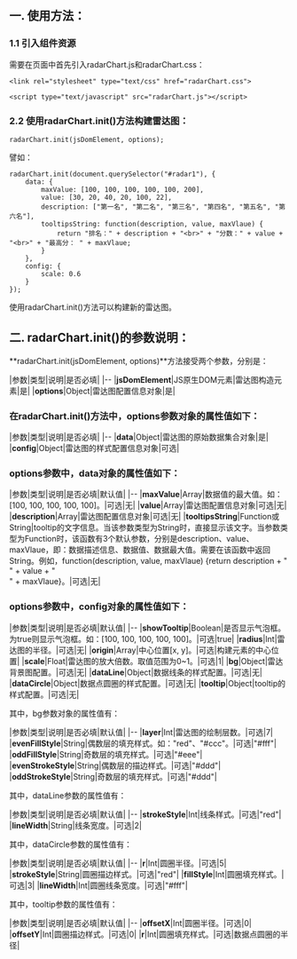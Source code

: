 ## 一. 使用方法：

### 1.1 引入组件资源

需要在页面中首先引入radarChart.js和radarChart.css：

```
<link rel="stylesheet" type="text/css" href="radarChart.css">
```

```
<script type="text/javascript" src="radarChart.js"></script>
```

### 2.2 使用radarChart.init()方法构建雷达图：

```
radarChart.init(jsDomElement, options);
```

譬如：

```
radarChart.init(document.querySelector("#radar1"), {
    data: {
        maxValue: [100, 100, 100, 100, 100, 200],
        value: [30, 20, 40, 20, 100, 22],
        description: ["第一名", "第二名", "第三名", "第四名", "第五名", "第六名"],
        tooltipsString: function(description, value, maxVlaue) {
            return "排名：" + description + "<br>" + "分数：" + value + "<br>" + "最高分： " + maxVlaue;
        }
    },
    config: {
        scale: 0.6
    }
});
```

使用radarChart.init()方法可以构建新的雷达图。

## 二. radarChart.init()的参数说明：

**radarChart.init(jsDomElement, options)**方法接受两个参数，分别是：

|参数|类型|说明|是否必填|
|--
|**jsDomElement**|JS原生DOM元素|雷达图构造元素|是|
|**options**|Object|雷达图配置信息对象|是|

### 在radarChart.init()方法中，options参数对象的属性值如下：

|参数|类型|说明|是否必填|
|--
|**data**|Object|雷达图的原始数据集合对象|是|
|**config**|Object|雷达图的样式配置信息对象|可选|

### options参数中，data对象的属性值如下：

|参数|类型|说明|是否必填|默认值|
|--
|**maxValue**|Array|数据值的最大值。如：[100, 100, 100, 100, 100]。|可选|无|
|**value**|Array|雷达图配置信息对象|可选|无|
|**description**|Array|雷达图配置信息对象|可选|无|
|**tooltipsString**|Function或String|tooltip的文字信息。当该参数类型为String时，直接显示该文字。当参数类型为Function时，该函数有3个默认参数，分别是description、value、maxVlaue，即：数据描述信息、数据值、数据最大值。需要在该函数中返回String。例如，function(description, value, maxVlaue) {return description + "<br>" + value + "<br>" + maxVlaue}。|可选|无|

### options参数中，config对象的属性值如下：

|参数|类型|说明|是否必填|默认值|
|--
|**showTooltip**|Boolean|是否显示气泡框。为true则显示气泡框。如：[100, 100, 100, 100, 100]。|可选|true|
|**radius**|Int|雷达图的半径。|可选|无|
|**origin**|Array|中心位置[x, y]。|可选|构建元素的中心位置|
|**scale**|Float|雷达图的放大倍数。取值范围为0~1。|可选|1|
|**bg**|Object|雷达背景图配置。|可选|无|
|**dataLine**|Object|数据线条的样式配置。|可选|无|
|**dataCircle**|Object|数据点圆圈的样式配置。|可选|无|
|**tooltip**|Object|tooltip的样式配置。|可选|无|

其中，bg参数对象的属性值有：

|参数|类型|说明|是否必填|默认值|
|--
|**layer**|Int|雷达图的绘制层数。|可选|7|
|**evenFillStyle**|String|偶数层的填充样式。如："red"、"#ccc"。|可选|"#fff"|
|**oddFillStyle**|String|奇数层的填充样式。|可选|"#eee"|
|**evenStrokeStyle**|String|偶数层的描边样式。|可选|"#ddd"|
|**oddStrokeStyle**|String|奇数层的填充样式。|可选|"#ddd"|

其中，dataLine参数的属性值有：

|参数|类型|说明|是否必填|默认值|
|--
|**strokeStyle**|Int|线条样式。|可选|"red"|
|**lineWidth**|String|线条宽度。|可选|2|

其中，dataCircle参数的属性值有：

|参数|类型|说明|是否必填|默认值|
|--
|**r**|Int|圆圈半径。|可选|5|
|**strokeStyle**|String|圆圈描边样式。|可选|"red"|
|**fillStyle**|Int|圆圈填充样式。|可选|3|
|**lineWidth**|Int|圆圈线条宽度。|可选|"#fff"|

其中，tooltip参数的属性值有：

|参数|类型|说明|是否必填|默认值|
|--
|**offsetX**|Int|圆圈半径。|可选|0|
|**offsetY**|Int|圆圈描边样式。|可选|0|
|**r**|Int|圆圈填充样式。|可选|数据点圆圈的半径|